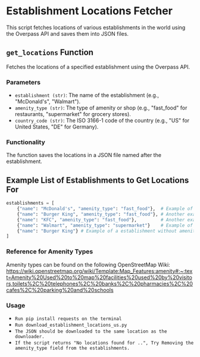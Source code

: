 # Establishment Locations Fetcher

This script fetches locations of various establishments in the world using the Overpass API and saves them into JSON files.

## `get_locations` Function

Fetches the locations of a specified establishment using the Overpass API.

### Parameters

- `establishment (str)`: The name of the establishment (e.g., "McDonald's", "Walmart").
- `amenity_type (str)`: The type of amenity or shop (e.g., "fast_food" for restaurants, "supermarket" for grocery stores).
- `country_code (str)`: The ISO 3166-1 code of the country (e.g., "US" for United States, "DE" for Germany).

### Functionality

The function saves the locations in a JSON file named after the establishment.

## Example List of Establishments to Get Locations For

```python
establishments = [
    {"name": "McDonald's", "amenity_type": "fast_food"},  # Example of a fast food restaurant
    {"name": "Burger King", "amenity_type": "fast_food"}, # Another example of a fast food restaurant
    {"name": "KFC", "amenity_type": "fast_food"},         # Another example of a fast food restaurant
    {"name": "Walmart", "amenity_type": "supermarket"}    # Example of a supermarket
    {"name": "Burger King"} # Example of a establishment without amenity_type
]
```
### Reference for Amenity Types
Amenity types can be found on the following OpenStreetMap Wiki:
https://wiki.openstreetmap.org/wiki/Template:Map_Features:amenity#:~:text=Amenity%20Used%20to%20map%20facilities%20used%20by%20visitors,toilets%2C%20telephones%2C%20banks%2C%20pharmacies%2C%20cafes%2C%20parking%20and%20schools

### Usage
- `Run pip install requests on the terminal`
- `Run download_establishment_locations_us.py`
- `The JSON should be downloaded to the same location as the downloader.`
- `If the script returns "No locations found for ..", Try Removing the amenity_type field from the establishments.`
